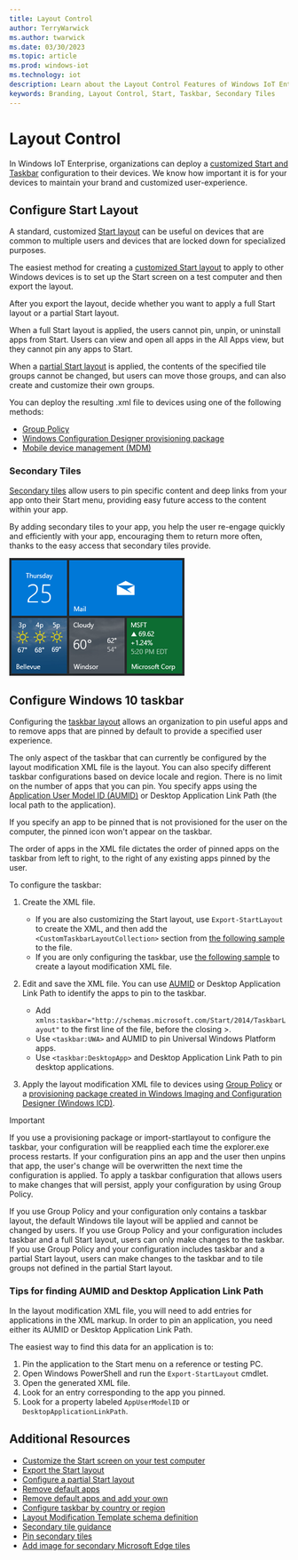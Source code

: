 ```yaml
---
title: Layout Control
author: TerryWarwick
ms.author: twarwick
ms.date: 03/30/2023
ms.topic: article
ms.prod: windows-iot
ms.technology: iot
description: Learn about the Layout Control Features of Windows IoT Enterprise.
keywords: Branding, Layout Control, Start, Taskbar, Secondary Tiles
---
```

# Layout Control

In Windows IoT Enterprise, organizations can deploy a [customized Start and Taskbar](/windows/configuration/windows-10-start-layout-options-and-policies) configuration to their devices. We know how important it is for your devices to maintain your brand and customized user-experience.

## Configure Start Layout

A standard, customized [Start layout](/windows/configuration/customize-and-export-start-layout) can be useful on devices that are common to multiple users and devices that are locked down for specialized purposes.

The easiest method for creating a [customized Start layout](/windows/configuration/customize-and-export-start-layout) to apply to other Windows devices is to set up the Start screen on a test computer and then export the layout.

After you export the layout, decide whether you want to apply a full Start layout or a partial Start layout.

When a full Start layout is applied, the users cannot pin, unpin, or uninstall apps from Start. Users can view and open all apps in the All Apps view, but they cannot pin any apps to Start.

When a [partial Start layout](/windows/configuration/customize-and-export-start-layout#configure-a-partial-start-layout) is applied, the contents of the specified tile groups cannot be changed, but users can move those groups, and can also create and customize their own groups.

You can deploy the resulting .xml file to devices using one of the following methods:

* [Group Policy](/windows/configuration/customize-windows-10-start-screens-by-using-group-policy)
* [Windows Configuration Designer provisioning package](/windows/configuration/customize-windows-10-start-screens-by-using-provisioning-packages-and-icd)
* [Mobile device management (MDM)](/windows/configuration/customize-windows-10-start-screens-by-using-mobile-device-management)

### Secondary Tiles

[Secondary tiles](/windows/uwp/design/shell/tiles-and-notifications/secondary-tiles) allow users to pin specific content and deep links from your app onto their Start menu, providing easy future access to the content within your app.

By adding secondary tiles to your app, you help the user re-engage quickly and efficiently with your app, encouraging them to return more often, thanks to the easy access that secondary tiles provide.

![Screenshot of secondary tiles](media/secondarytiles.png)

## Configure Windows 10 taskbar

Configuring the [taskbar layout](/windows/configuration/configure-windows-10-taskbar) allows an organization to pin useful apps and to remove apps that are pinned by default to provide a specified user experience.

The only aspect of the taskbar that can currently be configured by the layout modification XML file is the layout. You can also specify different taskbar configurations based on device locale and region. There is no limit on the number of apps that you can pin. You specify apps using the [Application User Model ID (AUMID)](https://go.microsoft.com/fwlink/p/?LinkId=614867) or Desktop Application Link Path (the local path to the application).

If you specify an app to be pinned that is not provisioned for the user on the computer, the pinned icon won't appear on the taskbar.

The order of apps in the XML file dictates the order of pinned apps on the taskbar from left to right, to the right of any existing apps pinned by the user.

To configure the taskbar:

1. Create the XML file.
    * If you are also customizing the Start layout, use ```Export-StartLayout``` to create the XML, and then add the ```<CustomTaskbarLayoutCollection>``` section from [the following sample](/windows/configuration/configure-windows-10-taskbar#sample-taskbar-configuration-added-to-start-layout-xml-file) to the file.
    * If you are only configuring the taskbar, use [the following sample](/windows/configuration/configure-windows-10-taskbar#sample-taskbar-configuration-xml-file) to create a layout modification XML file.

1. Edit and save the XML file. You can use [AUMID](https://go.microsoft.com/fwlink/p/?LinkId=614867) or Desktop Application Link Path to identify the apps to pin to the taskbar.
    * Add ```xmlns:taskbar="http://schemas.microsoft.com/Start/2014/TaskbarLayout"``` to the first line of the file, before the closing >.
    * Use ```<taskbar:UWA>``` and AUMID to pin Universal Windows Platform apps.
    * Use ```<taskbar:DesktopApp>``` and Desktop Application Link Path to pin desktop applications.

1. Apply the layout modification XML file to devices using [Group Policy](/windows/configuration/customize-windows-10-start-screens-by-using-group-policy) or a [provisioning package created in Windows Imaging and Configuration Designer (Windows ICD)](/windows/configuration/customize-windows-10-start-screens-by-using-provisioning-packages-and-icd).

> [!IMPORTANT]
>
> If you use a provisioning package or import-startlayout to configure the taskbar, your configuration will be reapplied each time the explorer.exe process restarts. If your configuration pins an app and the user then unpins that app, the user's change will be overwritten the next time the configuration is applied. To apply a taskbar configuration that allows users to make changes that will persist, apply your configuration by using Group Policy.
>
> If you use Group Policy and your configuration only contains a taskbar layout, the default Windows tile layout will be applied and cannot be changed by users. If you use Group Policy and your configuration includes taskbar and a full Start layout, users can only make changes to the taskbar. If you use Group Policy and your configuration includes taskbar and a partial Start layout, users can make changes to the taskbar and to tile groups not defined in the partial Start layout.

### Tips for finding AUMID and Desktop Application Link Path

In the layout modification XML file, you will need to add entries for applications in the XML markup. In order to pin an application, you need either its AUMID or Desktop Application Link Path.

The easiest way to find this data for an application is to:

1. Pin the application to the Start menu on a reference or testing PC.
1. Open Windows PowerShell and run the ```Export-StartLayout``` cmdlet.
1. Open the generated XML file.
1. Look for an entry corresponding to the app you pinned.
1. Look for a property labeled ```AppUserModelID``` or ```DesktopApplicationLinkPath```.

## Additional Resources

* [Customize the Start screen on your test computer](/windows/configuration/customize-and-export-start-layout#customize-the-start-screen-on-your-test-computer)
* [Export the Start layout](/windows/configuration/customize-and-export-start-layout#export-the-start-layout)
* [Configure a partial Start layout](/windows/configuration/customize-and-export-start-layout#configure-a-partial-start-layout)
* [Remove default apps](/windows/configuration/configure-windows-10-taskbar#remove-default-apps)
* [Remove default apps and add your own](/windows/configuration/configure-windows-10-taskbar#remove-default-apps-and-add-your-own)
* [Configure taskbar by country or region](/windows/configuration/configure-windows-10-taskbar#configure-taskbar-by-country-or-region)
* [Layout Modification Template schema definition](/windows/configuration/configure-windows-10-taskbar#layout-modification-template-schema-definition)
* [Secondary tile guidance](/windows/uwp/design/shell/tiles-and-notifications/secondary-tiles-guidance)
* [Pin secondary tiles](/windows/uwp/design/shell/tiles-and-notifications/secondary-tiles-pinning)
* [Add image for secondary Microsoft Edge tiles](/windows/configuration/start-secondary-tiles)
